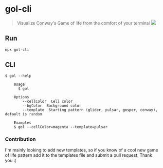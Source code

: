 # gol-cli

> Visualize Conway's Game of life from the comfort of your terminal
> ![](https://user-images.githubusercontent.com/8050949/102924994-99093a00-4460-11eb-98d1-6230d51d2722.gif?raw=true)

## Run

```bash
npx gol-cli
```

## CLI

```
$ gol --help

	Usage
	  $ gol

	Options
		--cellColor  Cell color
		--bgColor  Background color
		--template  Starting pattern (glider, pulsar, gosper, conway), default is random

	Examples
    $ gol --cellColor=magenta --template=pulsar
```

### Contribution

I'm mainly looking to add new templates, so if you know of a cool new game of life pattern add it to the
templates file and submit a pull request. Thank you :)
